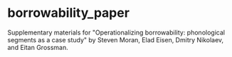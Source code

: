# borrowability_paper

Supplementary materials for "Operationalizing borrowability: phonological segments as a case study" by Steven Moran, Elad Eisen, Dmitry Nikolaev, and Eitan Grossman.
